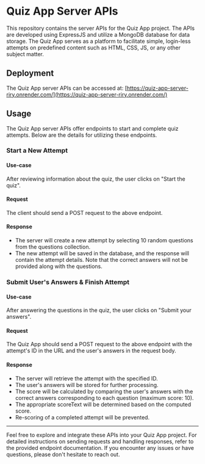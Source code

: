 # Quiz App Server APIs

This repository contains the server APIs for the Quiz App project. The APIs are developed using ExpressJS and utilize a MongoDB database for data storage. The Quiz App serves as a platform to facilitate simple, login-less attempts on predefined content such as HTML, CSS, JS, or any other subject matter.

## Deployment

The Quiz App server APIs can be accessed at: [https://quiz-app-server-riry.onrender.com/](https://quiz-app-server-riry.onrender.com/)

## Usage

The Quiz App server APIs offer endpoints to start and complete quiz attempts. Below are the details for utilizing these endpoints.

### Start a New Attempt

#### Use-case
After reviewing information about the quiz, the user clicks on "Start the quiz".


#### Request
The client should send a POST request to the above endpoint.

#### Response
- The server will create a new attempt by selecting 10 random questions from the questions collection.
- The new attempt will be saved in the database, and the response will contain the attempt details. Note that the correct answers will not be provided along with the questions.

### Submit User's Answers & Finish Attempt

#### Use-case
After answering the questions in the quiz, the user clicks on "Submit your answers".


#### Request
The Quiz App should send a POST request to the above endpoint with the attempt's ID in the URL and the user's answers in the request body.

#### Response
- The server will retrieve the attempt with the specified ID.
- The user's answers will be stored for further processing.
- The score will be calculated by comparing the user's answers with the correct answers corresponding to each question (maximum score: 10).
- The appropriate scoreText will be determined based on the computed score.
- Re-scoring of a completed attempt will be prevented.

---

Feel free to explore and integrate these APIs into your Quiz App project. For detailed instructions on sending requests and handling responses, refer to the provided endpoint documentation. If you encounter any issues or have questions, please don't hesitate to reach out.


